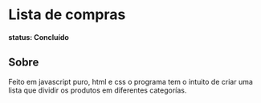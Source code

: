 # Lista de compras
#### status: Concluído 
## Sobre
Feito em javascript puro, html e css o programa tem o intuito de criar uma lista que dividir os produtos em diferentes categorías.

